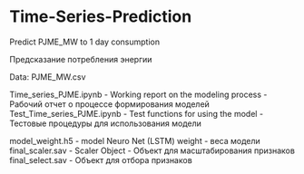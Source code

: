 # Time-Series-Prediction
Predict PJME_MW to 1 day consumption  

Предсказание потребления энергии


Data: PJME_MW.csv

Time_series_PJME.ipynb - Working report on the modeling process - Рабочий отчет о процессе формирования моделей
Test_Time_series_PJME.ipynb - Test functions for using the model - Тестовые процедуры для использования модели

model_weight.h5 - model Neuro Net (LSTM) weight -  веса модели
final_scaler.sav - Scaler Object - Объект для масштабирования признаков
final_select.sav - Объект для отбора признаков



